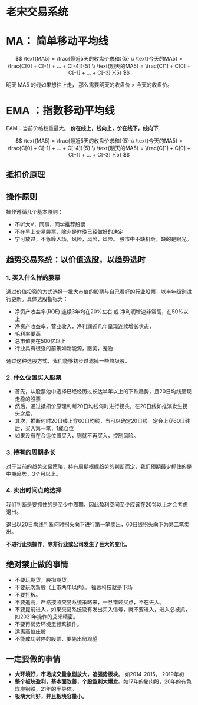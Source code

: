 # 老宋交易系统

# MA： 简单移动平均线


$$
\text{MA5} = \frac{最近5天的收盘价求和}{5}   \\
\text{今天的MA5} = \frac{C[0] + C[-1] + ... + C[-4]}{5}  \\
\text{明天的MA5} = \frac{C[1] + C[0] + C[-1] + ... + C[-3] }{5}
$$

明天 MA5 的线如果想往上走， 那么需要明天的收盘价 > 今天的收盘价。

 

# EMA ：指数移动平均线

EAM：当前价格权重最大。 **价在线上，线向上，价在线下，线向下**


$$
\text{MA5} = \frac{最近5天的收盘价求和}{5}   \\
\text{今天的MA5} = \frac{C[0] + C[-1] + ... + C[-4]}{5}  \\
\text{明天的MA5} = \frac{C[1] + C[0] + C[-1] + ... + C[-3] }{5}
$$

## 抵扣价原理



## 操作原则

操作遵循几个基本原则：

- 不听大V，同事，同学推荐股票
- 不在早上交易股票，除非是昨晚已经做好的决定
- 宁可放过，不急躁入场，风险，风险，风险。 股市中不缺机会，缺的是眼光。

## 趋势交易系统：以价值选股，以趋势选时 

### 1. 买入什么样的股票

通过价值投资的方式选择一批大市值的股票与自己看好的行业股票，以半年级别进行更新。具体选股指标为：

- 净资产收益率(ROE) 连续3年均在20%左右 或 净利润增速非常高，在50%以上
- 净资产收益率，营业收入，净利润近几年呈现连续增长状态，
- 毛利率要高
- 总市值要在500亿以上
- 行业具有很强的前景如新能源，医美，宠物

通过这种选股方式，我们能够初步过滤掉一些垃圾股。

### 2. 什么位置买入股票

- 首先，从股票池中选择已经经历过长达半年以上的下跌趋势，且20日均线呈现走稳的股票
- 然后，通过抵扣价原理判断20日均线何时进行拐头，在20日线如推演发生拐头之后，
- 其次，推断何时20日线上穿60日均线，当可以确定20日线一定会上穿60日线后，买入第一笔，1成仓位
- 如果没有在合适位置买入，则就不再买入，控制风险。

### 3. 持有的周期多长

对于当前的趋势交易策略，持有周期根据趋势的判断而定，我们预期最少抓住的是中期趋势，3个月以上。

### 4. 卖出时间点的选择

我们判断是要抓住的是至少中周期，因此盈利空间至少应该在20%以上才会考虑退出。

退出以20日均线判断何时拐头向下进行第一笔卖出，60日线拐头向下为第二笔卖出。

**不进行止损操作，除非行业或公司发生了巨大的变化。**



## 绝对禁止做的事情

- 不要玩期货，股指期货。
- 不要玩次新股（上市两年以内）。 福蓉科技就是下场
- 不要打板。
- 不要追高，严格按照交易系统策略来，一旦错过买点，不在进入。
- 不要提前进入，如果交易系统没有发出买入信号，就不要进入，进入必被抓，如2021年操作的艾米精密。
- 不要再弱势环境里频繁操作。
- 远离高位庄股
- 不能成功封停的股票，要先出局观望

## 一定要做的事情

- **大环境好，市场成交量急剧放大，追强势板块**。 如2014-2015， 2019年初
- **整个板块盈利，基本面改善，个股盈利大爆发**。如17年的猪肉股，20年的有色煤炭钢铁，21年的半导体。
- **板块大利好，并且板块容量小。** 






